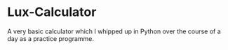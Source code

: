 # Lux-Calculator
A very basic calculator which I whipped up in Python over the course of a day as a practice programme.
